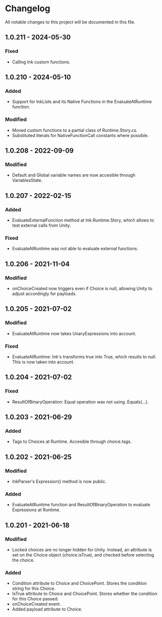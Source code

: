 # Changelog

All notable changes to this project will be documented in this file.

## 1.0.211 - 2024-05-30

### Fixed
- Calling Ink custom functions.

## 1.0.210 - 2024-05-10

### Added
- Support for InkLists and its Native Functions in the EvaluateAtRuntime function.

### Modified
- Moved custom functions to a partial class of Runtime.Story.cs.
- Substituted literals for NativeFunctionCall constants where possible.


## 1.0.208 - 2022-09-09

### Modified
- Default and Global variable names are now accesible through VariablesState.

## 1.0.207 - 2022-02-15

### Added
- EvaluateExternalFunction method at Ink.Runtime.Story, which allows to test external calls from Unity. 

### Fixed
- EvaluateAtRuntime was not able to evaluate external functions. 


## 1.0.206 - 2021-11-04

### Modified
- onChoiceCreated now triggers even if Choice is null, allowing Unity to adjust accordingly for payloads.


## 1.0.205 - 2021-07-02

### Modified
- EvaluateAtRuntime now takes UnaryExpressions into account.

### Fixed
- EvaluateAtRuntime: Ink's transforms true into True, which results to null. This is now taken into account.


## 1.0.204 - 2021-07-02

### Fixed
- ResultOfBinaryOperation: Equal operation was not using .Equals(...).


## 1.0.203 - 2021-06-29

### Added
- Tags to Choices at Runtime. Accesible through choice.tags.


## 1.0.202 - 2021-06-25

### Modified
- InkParser's Expression() method is now public.

### Added
- EvaluateAtRuntime function and ResultOfBinaryOperation to evaluate Expressions at Runtime.


## 1.0.201 - 2021-06-18

### Modified
- Locked choices are no longer hidden for Unity. Instead, an attribute is set on the Choice object (choice.isTrue), and checked before selecting the choice.

### Added
- Condition attribute to Choice and ChoicePoint. Stores the condition string for this Choice.
- IsTrue attribute to Choice and ChoicePoint. Stores whether the condition for this Choice passed.
- onChoiceCreated event.
- Added payload attribute to Choice.